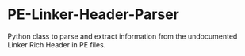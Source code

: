 # PE-Linker-Header-Parser
Python class to parse and extract information from the undocumented Linker Rich Header in PE files.

